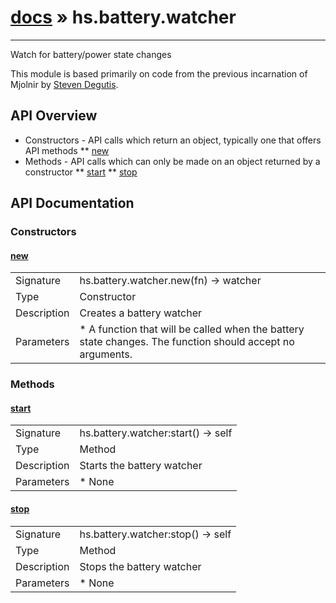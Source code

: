 # [docs](index.md) » hs.battery.watcher
---

Watch for battery/power state changes

This module is based primarily on code from the previous incarnation of Mjolnir by [Steven Degutis](https://github.com/sdegutis/).

## API Overview
* Constructors - API calls which return an object, typically one that offers API methods
** [new](#new)
* Methods - API calls which can only be made on an object returned by a constructor
** [start](#start)
** [stop](#stop)

## API Documentation

### Constructors

#### [new](#new)
| | |
|-|-|
| Signature   | hs.battery.watcher.new(fn) -> watcher  |
| Type        | Constructor |
| Description | Creates a battery watcher |
| Parameters |  * A function that will be called when the battery state changes. The function should accept no arguments. | | Returns |  * An `hs.battery.watcher` object | | Notes |  * Because the callback function accepts no arguments, tracking of state of changing battery attributes is the responsibility of the user (see https://github.com/Hammerspoon/hammerspoon/issues/166 for discussion) | 
### Methods

#### [start](#start)
| | |
|-|-|
| Signature   | hs.battery.watcher:start() -> self  |
| Type        | Method |
| Description | Starts the battery watcher |
| Parameters |  * None | | Returns |  * The `hs.battery.watcher` object | 
#### [stop](#stop)
| | |
|-|-|
| Signature   | hs.battery.watcher:stop() -> self  |
| Type        | Method |
| Description | Stops the battery watcher |
| Parameters |  * None | | Returns |  * The `hs.battery.watcher` object | 